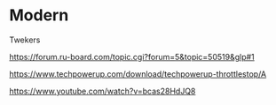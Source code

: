# Modern
Twekers

https://forum.ru-board.com/topic.cgi?forum=5&topic=50519&glp#1


https://www.techpowerup.com/download/techpowerup-throttlestop/A

https://www.youtube.com/watch?v=bcas28HdJQ8
